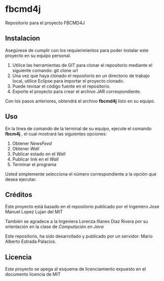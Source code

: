 # fbcmd4j
Repositorio para el proyecto FBCMD4J

## Instalacion
Asegúrese de cumplir con los requierimientos para poder instalar este proyecto en su equipo personal. 
1. Utilice las herramientas de GIT para clonar el repositorio mediante el siguiente comando: git clone url
2. Una vez que haya clonado el repositorio en un directorio de trabajo local, utilice Eclipse para importar el proyecto clonado. 
3. Puede revisar el código fuente en el repositorio. 
4. Exporte el proyecto para crear el archivo JAR correspondiente. 

Con los pasos anteriores, obtendrá el archivo **fbcmd4j** listo en su equipo. 

## Uso 
En la línea de comando de la terminal de su equipo, ejecute el comando **fbcm4j** , el cual mostrará las siguientes opciones: 
1. Obtener *NewsFeed*
2. Obtener *Wall* 
3. Publicar estado en el *Wall* 
4. Publicar link en el *Wall*
5. Terminar el programa

Usted simplemente selecciona el número correspondiente a la opción que desea ejecutar. 

## Créditos
Este proyecto está basado en el repositorio publicado por el Ingeniero  Jose Manuel Lopez Lujan del MIT

También se agradece a la Ingeniera Lorenza Illanes Diaz Rivera por su orientación en la clase de *Computación en Java*

Este repositorio, ha sido desarrollado y publicado por un servidor: Mario Alberto Estrada Palacios.

## Licencia
Este proyecto se apega al esquema de licenciamiento expuesto en el documento licencia de MIT
